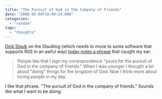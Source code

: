 ```yaml
---
title: "The Pursuit of God in the Company of Friends"
date: "2006-05-04T18:40:14.000"
categories: 
  - "random"
tags: 
  - "thoughts"
---
```


[Dick Staub](http://www.dickstaub.com) on the Staublog (which needs to move to some software that supports RSS in an awful way) [today notes a phrase](http://dickstaub.com/culturewatch.php?record_id=1007) that caught my ear:

> People like that I sign my correspondence "yours for the pursuit of God in the company of friends." When I was younger I thought a lot about "doing" things for the kingdom of God. Now I think more about loving people in my day.

I like that phrase. "The pursuit of God in the company of friends." Sounds like what I want to be doing.
